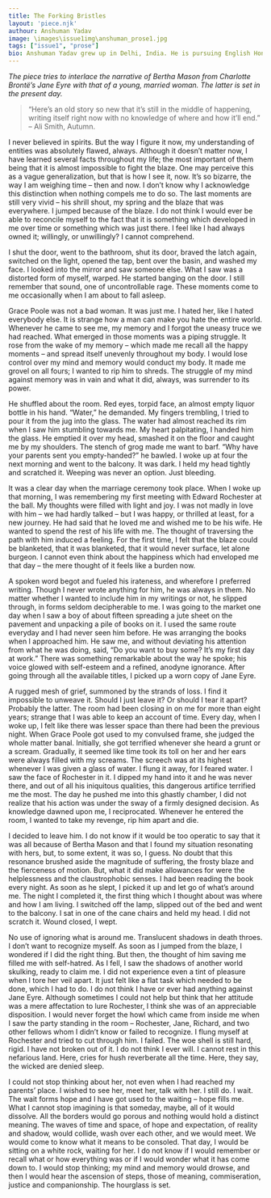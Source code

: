 ```yaml
---
title: The Forking Bristles
layout: 'piece.njk'
authour: Anshuman Yadav
image: \images\issue1img\anshuman_prose1.jpg
tags: ["issue1", "prose"]
bio: Anshuman Yadav grew up in Delhi, India. He is pursuing English Honours from Hansraj College, University of Delhi and is in his final year. He is an avid reader and a cinephile.
---
```

*The piece tries to interlace the narrative of Bertha Mason from Charlotte Brontë’s Jane Eyre with that of a young, married woman. The latter is set in the present day.*

>“Here’s an old story so new that it’s still in the middle of happening, writing itself right now with no knowledge of where and how it’ll end.” – Ali Smith, Autumn.

I never believed in spirits. But the way I figure it now, my understanding of entities was absolutely flawed, always. Although it doesn’t matter now, I have learned several facts throughout my life; the most important of them being that it is almost impossible to fight the blaze. One may perceive this as a vague generalization, but that is how I see it, now. It’s so bizarre, the way I am weighing time – then and now. I don’t know why I acknowledge this distinction when nothing compels me to do so. The last moments are still very vivid – his shrill shout, my spring and the blaze that was everywhere. I jumped because of the blaze. I do not think I would ever be able to reconcile myself to the fact that it is something which developed in me over time or something which was just there. I feel like I had always owned it; willingly, or unwillingly? I cannot comprehend.

I shut the door, went to the bathroom, shut its door, braved the latch again, switched on the light, opened the tap, bent over the basin, and washed my face. I looked into the mirror and saw someone else. What I saw was a distorted form of myself, warped. He started banging on the door. I still remember that sound, one of uncontrollable rage. These moments come to me occasionally when I am about to fall asleep.

Grace Poole was not a bad woman. It was just me. I hated her, like I hated everybody else. It is strange how a man can make you hate the entire world. Whenever he came to see me, my memory and I forgot the uneasy truce we had reached. What emerged in those moments was a piping struggle. It rose from the wake of my memory – which made me recall all the happy moments – and spread itself unevenly throughout my body. I would lose control over my mind and memory would conduct my body. It made me grovel on all fours; I wanted to rip him to shreds. The struggle of my mind against memory was in vain and what it did, always, was surrender to its power.

He shuffled about the room. Red eyes, torpid face, an almost empty liquor bottle in his hand. “Water,” he demanded. My fingers trembling, I tried to pour it from the jug into the glass. The water had almost reached its rim when I saw him stumbling towards me. My heart palpitating, I handed him the glass. He emptied it over my head, smashed it on the floor and caught me by my shoulders. The stench of grog made me want to barf. “Why have your parents sent you empty-handed?” he bawled. I woke up at four the next morning and went to the balcony. It was dark. I held my head tightly and scratched it. Weeping was never an option. Just bleeding.

It was a clear day when the marriage ceremony took place. When I woke up that morning, I was remembering my first meeting with Edward Rochester at the ball. My thoughts were filled with light and joy. I was not madly in love with him – we had hardly talked – but I was happy, or thrilled at least, for a new journey. He had said that he loved me and wished me to be his wife. He wanted to spend the rest of his life with me. The thought of traversing the path with him induced a feeling. For the first time, I felt that the blaze could be blanketed, that it was blanketed, that it would never surface, let alone burgeon. I cannot even think about the happiness which had enveloped me that day – the mere thought of it feels like a burden now.

A spoken word begot and fueled his irateness, and wherefore I preferred writing. Though I never wrote anything for him, he was always in them. No matter whether I wanted to include him in my writings or not, he slipped through, in forms seldom decipherable to me. I was going to the market one day when I saw a boy of about fifteen spreading a jute sheet on the pavement and unpacking a pile of books on it. I used the same route everyday and I had never seen him before. He was arranging the books when I approached him. He saw me, and without deviating his attention from what he was doing, said, “Do you want to buy some? It’s my first day at work.” There was something remarkable about the way he spoke; his voice glowed with self-esteem and a refined, anodyne ignorance. After going through all the available titles, I picked up a worn copy of Jane Eyre.

A rugged mesh of grief, summoned by the strands of loss. I find it impossible to unweave it. Should I just leave it? Or should I tear it apart? Probably the latter. The room had been closing in on me for more than eight years; strange that I was able to keep an account of time. Every day, when I woke up, I felt like there was lesser space than there had been the previous night. When Grace Poole got used to my convulsed frame, she judged the whole matter banal. Initially, she got terrified whenever she heard a grunt or a scream. Gradually, it seemed like time took its toll on her and her ears were always filled with my screams. The screech was at its highest whenever I was given a glass of water. I flung it away, for I feared water. I saw the face of Rochester in it. I dipped my hand into it and he was never there, and out of all his iniquitous qualities, this dangerous artifice terrified me the most. The day he pushed me into this ghastly chamber, I did not realize that his action was under the sway of a firmly designed decision. As knowledge dawned upon me, I reciprocated. Whenever he entered the room, I wanted to take my revenge, rip him apart and die.

I decided to leave him. I do not know if it would be too operatic to say that it was all because of Bertha Mason and that I found my situation resonating with hers, but, to some extent, it was so, I guess. No doubt that this resonance brushed aside the magnitude of suffering, the frosty blaze and the fierceness of motion. But, what it did make allowances for were the helplessness and the claustrophobic senses. I had been reading the book every night. As soon as he slept, I picked it up and let go of what’s around me. The night I completed it, the first thing which I thought about was where and how I am living. I switched off the lamp, slipped out of the bed and went to the balcony. I sat in one of the cane chairs and held my head. I did not scratch it. Wound closed, I wept.

No use of ignoring what is around me. Translucent shadows in death throes. I don’t want to recognize myself. As soon as I jumped from the blaze, I wondered if I did the right thing. But then, the thought of him saving me filled me with self-hatred. As I fell, I saw the shadows of another world skulking, ready to claim me. I did not experience even a tint of pleasure when I tore her veil apart. It just felt like a flat task which needed to be done, which I had to do. I do not think I have or ever had anything against Jane Eyre. Although sometimes I could not help but think that her attitude was a mere affectation to lure Rochester, I think she was of an appreciable disposition. I would never forget the howl which came from inside me when I saw the party standing in the room – Rochester, Jane, Richard, and two other fellows whom I didn’t know or failed to recognize. I flung myself at Rochester and tried to cut through him. I failed. The woe shell is still hard, rigid. I have not broken out of it. I do not think I ever will. I cannot rest in this nefarious land. Here, cries for hush reverberate all the time. Here, they say, the wicked are denied sleep.

I could not stop thinking about her, not even when I had reached my parents’ place. I wished to see her, meet her, talk with her. I still do. I wait. The wait forms hope and I have got used to the waiting – hope fills me. What I cannot stop imagining is that someday, maybe, all of it would dissolve. All the borders would go porous and nothing would hold a distinct meaning. The waves of time and space, of hope and expectation, of reality and shadow, would collide, wash over each other, and we would meet. We would come to know what it means to be consoled. That day, I would be sitting on a white rock, waiting for her. I do not know if I would remember or recall what or how everything was or if I would wonder what it has come down to. I would stop thinking; my mind and memory would drowse, and then I would hear the ascension of steps, those of meaning, commiseration, justice and companionship. The hourglass is set.